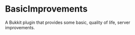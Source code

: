# BasicImprovements
A Bukkit plugin that provides some basic, quality of life, server improvements.
